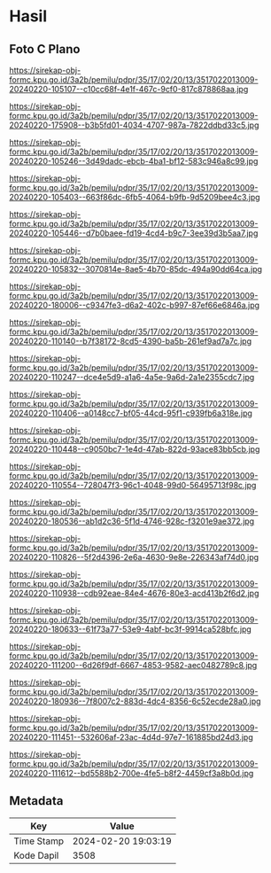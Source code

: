 # Hasil

## Foto C Plano

https://sirekap-obj-formc.kpu.go.id/3a2b/pemilu/pdpr/35/17/02/20/13/3517022013009-20240220-105107--c10cc68f-4e1f-467c-9cf0-817c878868aa.jpg

https://sirekap-obj-formc.kpu.go.id/3a2b/pemilu/pdpr/35/17/02/20/13/3517022013009-20240220-175908--b3b5fd01-4034-4707-987a-7822ddbd33c5.jpg

https://sirekap-obj-formc.kpu.go.id/3a2b/pemilu/pdpr/35/17/02/20/13/3517022013009-20240220-105246--3d49dadc-ebcb-4ba1-bf12-583c946a8c99.jpg

https://sirekap-obj-formc.kpu.go.id/3a2b/pemilu/pdpr/35/17/02/20/13/3517022013009-20240220-105403--663f86dc-6fb5-4064-b9fb-9d5209bee4c3.jpg

https://sirekap-obj-formc.kpu.go.id/3a2b/pemilu/pdpr/35/17/02/20/13/3517022013009-20240220-105446--d7b0baee-fd19-4cd4-b9c7-3ee39d3b5aa7.jpg

https://sirekap-obj-formc.kpu.go.id/3a2b/pemilu/pdpr/35/17/02/20/13/3517022013009-20240220-105832--3070814e-8ae5-4b70-85dc-494a90dd64ca.jpg

https://sirekap-obj-formc.kpu.go.id/3a2b/pemilu/pdpr/35/17/02/20/13/3517022013009-20240220-180006--c9347fe3-d6a2-402c-b997-87ef66e6846a.jpg

https://sirekap-obj-formc.kpu.go.id/3a2b/pemilu/pdpr/35/17/02/20/13/3517022013009-20240220-110140--b7f38172-8cd5-4390-ba5b-261ef9ad7a7c.jpg

https://sirekap-obj-formc.kpu.go.id/3a2b/pemilu/pdpr/35/17/02/20/13/3517022013009-20240220-110247--dce4e5d9-a1a6-4a5e-9a6d-2a1e2355cdc7.jpg

https://sirekap-obj-formc.kpu.go.id/3a2b/pemilu/pdpr/35/17/02/20/13/3517022013009-20240220-110406--a0148cc7-bf05-44cd-95f1-c939fb6a318e.jpg

https://sirekap-obj-formc.kpu.go.id/3a2b/pemilu/pdpr/35/17/02/20/13/3517022013009-20240220-110448--c9050bc7-1e4d-47ab-822d-93ace83bb5cb.jpg

https://sirekap-obj-formc.kpu.go.id/3a2b/pemilu/pdpr/35/17/02/20/13/3517022013009-20240220-110554--728047f3-96c1-4048-99d0-56495713f98c.jpg

https://sirekap-obj-formc.kpu.go.id/3a2b/pemilu/pdpr/35/17/02/20/13/3517022013009-20240220-180536--ab1d2c36-5f1d-4746-928c-f3201e9ae372.jpg

https://sirekap-obj-formc.kpu.go.id/3a2b/pemilu/pdpr/35/17/02/20/13/3517022013009-20240220-110826--5f2d4396-2e6a-4630-9e8e-226343af74d0.jpg

https://sirekap-obj-formc.kpu.go.id/3a2b/pemilu/pdpr/35/17/02/20/13/3517022013009-20240220-110938--cdb92eae-84e4-4676-80e3-acd413b2f6d2.jpg

https://sirekap-obj-formc.kpu.go.id/3a2b/pemilu/pdpr/35/17/02/20/13/3517022013009-20240220-180633--61f73a77-53e9-4abf-bc3f-9914ca528bfc.jpg

https://sirekap-obj-formc.kpu.go.id/3a2b/pemilu/pdpr/35/17/02/20/13/3517022013009-20240220-111200--6d26f9df-6667-4853-9582-aec0482789c8.jpg

https://sirekap-obj-formc.kpu.go.id/3a2b/pemilu/pdpr/35/17/02/20/13/3517022013009-20240220-180936--7f8007c2-883d-4dc4-8356-6c52ecde28a0.jpg

https://sirekap-obj-formc.kpu.go.id/3a2b/pemilu/pdpr/35/17/02/20/13/3517022013009-20240220-111451--532606af-23ac-4d4d-97e7-161885bd24d3.jpg

https://sirekap-obj-formc.kpu.go.id/3a2b/pemilu/pdpr/35/17/02/20/13/3517022013009-20240220-111612--bd5588b2-700e-4fe5-b8f2-4459cf3a8b0d.jpg


## Metadata

| Key        | Value               |
| ---------- | ------------------- |
| Time Stamp | 2024-02-20 19:03:19 |
| Kode Dapil | 3508                |



